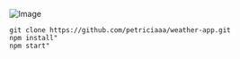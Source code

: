 ![Image](https://github.com/petriciaaa/weather-app/assets/140983051/d2ae192d-8007-4de1-9dd5-d591032f2c2c)

```git clone https://github.com/petriciaaa/weather-app.git```  
```npm install"```  
```npm start"```  


